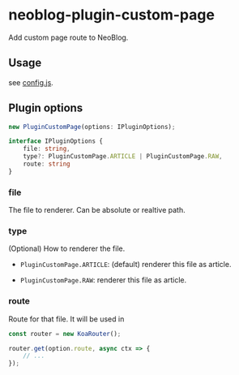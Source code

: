 # neoblog-plugin-custom-page

Add custom page route to NeoBlog.

## Usage

see [config.js](./config.js).

## Plugin options

```ts
new PluginCustomPage(options: IPluginOptions);

interface IPluginOptions {
    file: string,
    type?: PluginCustomPage.ARTICLE | PluginCustomPage.RAW,
    route: string
}
```

### file

The file to renderer. Can be absolute or realtive path.

### type

(Optional) How to renderer the file.

- `PluginCustomPage.ARTICLE`: (default) renderer this file as article.

- `PluginCustomPage.RAW`: renderer this file as article.

### route

Route for that file. It will be used in

```js
const router = new KoaRouter();

router.get(option.route, async ctx => {
    // ...
});
```
